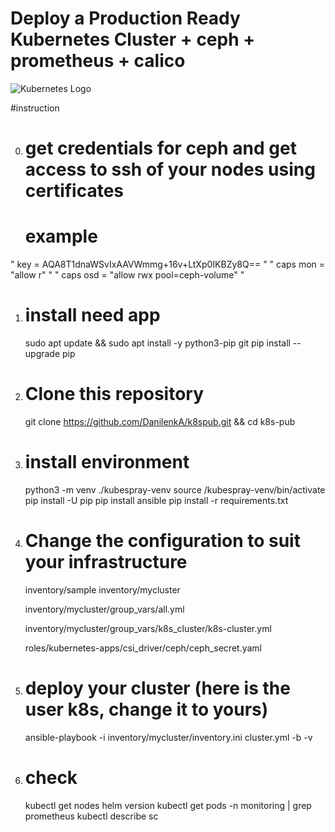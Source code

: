 # Deploy a Production Ready Kubernetes Cluster + ceph + prometheus + calico

![Kubernetes Logo](https://raw.githubusercontent.com/kubernetes-sigs/kubespray/master/docs/img/kubernetes-logo.png)

#instruction

0. # get credentials for ceph and get access to ssh of your nodes using certificates
   # example
" key = AQA8T1dnaWSvIxAAVWmmg+16v+LtXp0IKBZy8Q== "
" caps mon = "allow r" "
" caps osd = "allow rwx pool=ceph-volume" "

1. # install need app
   sudo apt update && sudo apt install -y python3-pip git
   pip install --upgrade pip
2. # Clone this repository
    git clone  https://github.com/DanilenkA/k8spub.git && cd k8s-pub
3. # install environment
   python3 -m venv ./kubespray-venv
   source /kubespray-venv/bin/activate
   pip install -U pip
   pip install ansible
   pip install -r requirements.txt
4. # Change the configuration to suit your infrastructure
   inventory/sample inventory/mycluster
   
   inventory/mycluster/group_vars/all.yml
   
   inventory/mycluster/group_vars/k8s_cluster/k8s-cluster.yml
   
   roles/kubernetes-apps/csi_driver/ceph/ceph_secret.yaml
   
6. # deploy your cluster (here is the user k8s, change it to yours)
   ansible-playbook -i inventory/mycluster/inventory.ini cluster.yml -b -v
7. # check
   kubectl get nodes
   helm version
   kubectl get pods -n monitoring | grep prometheus
   kubectl describe sc
   

   
